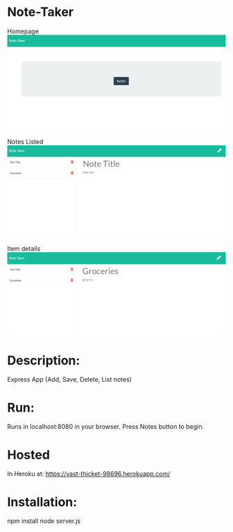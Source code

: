 # Note-Taker

Homepage
![](slide1.PNG)

Notes Listed
![](slide2.PNG)

Item details
![](slide3.PNG)

 # Description: 
 Express App (Add, Save, Delete, List notes) 
 
 # Run: 
 Runs in localhost:8080 in your browser. Press Notes button to begin.

# Hosted 
In Heroku at: https://vast-thicket-98696.herokuapp.com/ 

# Installation: 
npm install
node server.js
